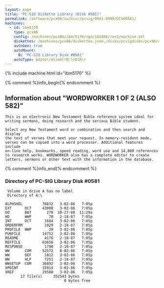 ```yaml
---
layout: page
title: "PC-SIG Diskette Library (Disk #581)"
permalink: /software/pcx86/sw/misc/pcsig/0001-0999/DISK0581/
machines:
  - id: ibm5170
    type: pcx86
    config: /machines/pcx86/ibm/5170/cga/1024kb/rev3/machine.xml
    diskettes: /machines/pcx86/diskettes.json,/disks/pcsigdisks/pcx86/diskettes.json
    autoGen: true
    autoMount:
      B: "PC-SIG Library Disk #0581"
    autoType: $date\r$time\rB:\rDIR\r
---
```


{% include machine.html id="ibm5170" %}

{% comment %}info_begin{% endcomment %}

## Information about "WORDWORKER 1 OF 2 (ALSO 582)"

    This is an electronic New Testament Bible reference system ideal for
    writing sermons, doing research and the serious Bible student.
    
    Select any New Testament word or combination and then search and display
    the text of verses that meet your request. In memory-resident mode,
    verses can be copied into a word processor. Additional features include
    on-line help, bookmarks, speed reading, word use and 14,800 references
    to research works. WORDWORKER also has a complete editor to create
    letters, sermons or other text with the information in the database.
{% comment %}info_end{% endcomment %}


### Directory of PC-SIG Library Disk #0581

     Volume in drive A has no label
     Directory of A:\

    ALPHSHEL         78832   3-02-86   7:05p
    EXT      DCT     43008   3-02-86   7:05p
    GO       BAT       270  10-27-88  11:29a
    HD       WWP        78   2-18-87   7:05p
    INT      DCT      1684   3-02-86   7:05p
    ORDERFRM          1029   2-18-87   7:05p
    PROFILE  WWP        39   3-02-86   7:05p
    PUNFILE          14752   3-02-86   7:05p
    README            4176   2-18-87   7:05p
    REFFILE          63656   3-02-86   7:05p
    RESPONSE          1790   2-18-87   7:05p
    WW       COM     52572   8-02-86   7:05p
    WW       DEF      1012   3-02-86   7:05p
    WW       HLP      7251   2-18-87   7:05p
    WWSETUP  COM     36892   3-02-06   7:05p
    XPOINT           15914   3-02-86   7:05p
    XREF             29588   3-02-86   7:05p
           17 file(s)     352543 bytes
                               0 bytes free
